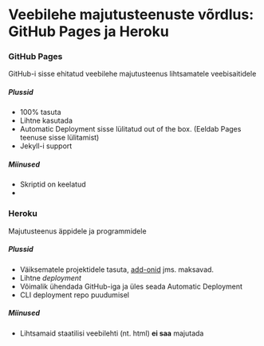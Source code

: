 # Veebilehe majutusteenuste võrdlus: GitHub Pages ja Heroku



### GitHub Pages
GitHub-i sisse ehitatud veebilehe majutusteenus lihtsamatele veebisaitidele

##### Plussid
- 100% tasuta
- Lihtne kasutada
- Automatic Deployment sisse lülitatud out of the box. (Eeldab Pages teenuse sisse lülitamist)
- Jekyll-i support

##### Miinused
- Skriptid on keelatud
- 



### Heroku
Majutusteenus äppidele ja programmidele

##### Plussid
- Väiksematele projektidele tasuta, [add-onid](https://elements.heroku.com/addons) jms. maksavad.
- Lihtne _deployment_
- Võimalik ühendada GitHub-iga ja üles seada Automatic Deployment
- CLI deployment repo puudumisel

##### Miinused
- Lihtsamaid staatilisi veebilehti (nt. html) **ei saa** majutada
